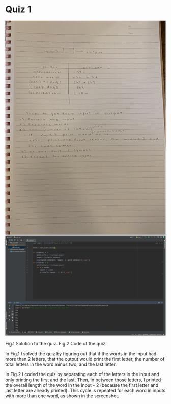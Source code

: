 # Quiz 1
![Solution to the quiz](IMG_8016.jpg)
![](quiz001.png)

Fig.1 Solution to the quiz.
Fig.2 Code of the quiz.

In Fig.1 I solved the quiz by figuring out that if the words in the input had more than 2 letters, that the output would print the first letter, the number of total letters in the word minus two, and the last letter. 


In Fig.2 I coded the quiz by separating each of the letters in the input and only printing the first and the last. Then, in between those letters, I printed the overall length of the word in the input - 2 (because the first letter and last letter are already printed). This cycle is repeated for each word in inputs with more than one word, as shown in the screenshot.
